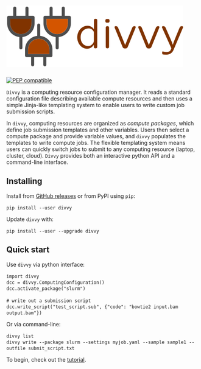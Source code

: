 # <img src="img/divvy_logo.svg" class="img-header">

[![PEP compatible](http://pepkit.github.io/img/PEP-compatible-green.svg)](http://pepkit.github.io)


`Divvy` is a computing resource configuration manager. It reads a standard configuration file describing available compute resources and then uses a simple Jinja-like templating system to enable users to write custom job submission scripts.

In `divvy`, computing resources are organized as *compute packages*, which define job submission templates and other variables. Users then select a compute package and provide variable values, and `divvy` populates the templates to write compute jobs. The flexible templating system means users can quickly switch jobs to submit to any computing resource (laptop, cluster, cloud). `Divvy` provides both an interactive python API and a command-line interface.


## Installing

Install from [GitHub releases](https://github.com/databio/divvy/releases) or from PyPI using `pip`:


```{console}
pip install --user divvy
```

Update `divvy` with:

```{console}
pip install --user --upgrade divvy
```


## Quick start

Use `divvy` via python interface:

```{python}
import divvy
dcc = divvy.ComputingConfiguration()
dcc.activate_package("slurm")

# write out a submission script
dcc.write_script("test_script.sub", {"code": "bowtie2 input.bam output.bam"})
```

Or via command-line:

```{console}
divvy list
divvy write --package slurm --settings myjob.yaml --sample sample1 --outfile submit_script.txt
```

To begin, check out the [tutorial](tutorial).
